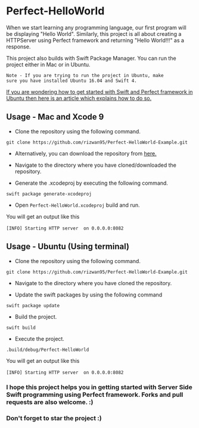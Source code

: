 # Perfect-HelloWorld

When we start learning any programming language, our first program will be displaying "Hello World". Similarly, this project is all about creating a HTTPServer using Perfect framework and returning "Hello World!!!" as a response. 

This project also builds with Swift Package Manager. You can run the project either in Mac or in Ubuntu. 

<code>Note - If you are trying to run the project in Ubuntu, make sure you have installed Ubuntu 16.04 and Swift 4. </code>

[If you are wondering how to get started with Swift and Perfect framework in Ubuntu then here is an article which explains how to do so.](https://www.bit.ly/installperfect "Deploying Perfect and Swift 4 on Ubuntu")


## Usage - Mac and Xcode 9

* Clone the repository using the following command.

<pre><code>git clone https://github.com/rizwan95/Perfect-HelloWorld-Example.git</code></pre>

* Alternatively, you can download the repository from [here.](https://github.com/rizwan95/Perfect-HelloWorld-Example/archive/master.zip "Perfect- HelloWorld example")

* Navigate to the directory where you have cloned/downloaded the repository.

* Generate the .xcodeproj by executing the following command.

<pre><code>swift package generate-xcodeproj</code></pre>

* Open <code>Perfect-HelloWorld.xcodeproj</code> build and run. 

You will get an output like this

<pre><code>[INFO] Starting HTTP server  on 0.0.0.0:8082</code> </pre>

## Usage - Ubuntu (Using terminal)

* Clone the repository using the following command.

<pre><code>git clone https://github.com/rizwan95/Perfect-HelloWorld-Example.git</code></pre>

* Navigate to the directory where you have cloned the repository.

* Update the swift packages by using the following command
<pre><code>swift package update</code></pre>

* Build the project.
<pre><code>swift build</code></pre>

* Execute the project. 
<pre><code>.build/debug/Perfect-HelloWorld</code></pre>

You will get an output like this

<pre><code>[INFO] Starting HTTP server  on 0.0.0.0:8082</code> </pre>

### I hope this project helps you in getting started with Server Side Swift programming using Perfect framework. Forks and pull requests are also welcome. :) 
### Don't forget to star the project :) 


